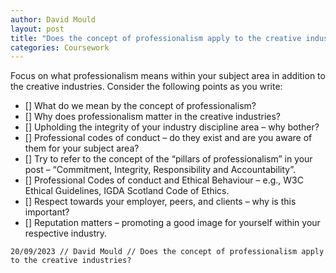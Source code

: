 ```yaml
---
author: David Mould
layout: post
title: "Does the concept of professionalism apply to the creative industries?"
categories: Coursework
---
```

Focus on what professionalism means within your subject area in addition to the creative industries. Consider the following points as you write:

- [] What do we mean by the concept of professionalism?
- [] Why does professionalism matter in the creative industries? 
- [] Upholding the integrity of your industry discipline area – why bother?
- [] Professional codes of conduct – do they exist and are you aware of them for your subject area? 
- [] Try to refer to the concept of the “pillars of professionalism” in your post – “Commitment, Integrity, Responsibility and Accountability”. 
- [] Professional Codes of conduct and Ethical Behaviour – e.g., W3C Ethical Guidelines, IGDA Scotland Code of Ethics. 
- [] Respect towards your employer, peers, and clients – why is this important?
- [] Reputation matters – promoting a good image for yourself within your respective industry. 

```20/09/2023 // David Mould // Does the concept of professionalism apply to the creative industries?```
